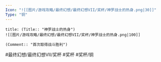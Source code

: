 ```yaml
---
Icon: "![[图片/游戏攻略/最终幻想/最终幻想VII/奖杯/神罗战士的热身.png|30]]"
Type: "铜"
---
```

```ad-common-bronze-trophy
title: (Title:: "神罗战士的热身")
![[图片/游戏攻略/最终幻想/最终幻想VII/奖杯/神罗战士的热身.png|100]]

(Comment:: "首次取得战斗胜利")
```

#最终幻想/最终幻想VII/奖杯 #奖杯 #奖杯/铜
